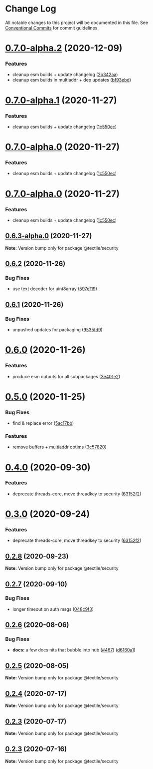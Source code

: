 # Change Log

All notable changes to this project will be documented in this file.
See [Conventional Commits](https://conventionalcommits.org) for commit guidelines.

# [0.7.0-alpha.2](https://github.com/textileio/js-threads/compare/@textile/security@0.6.2...@textile/security@0.7.0-alpha.2) (2020-12-09)


### Features

* cleanup esm builds + update changelog ([2b342aa](https://github.com/textileio/js-threads/commit/2b342aa41d71e955bc81c9eba5ce56ed21a0ee82))
* cleanup esm builds in multiaddr + dep updates ([bf93ebd](https://github.com/textileio/js-threads/commit/bf93ebdbb2489a46d9cabb8754c4424a23d12b5d))





# [0.7.0-alpha.1](https://github.com/textileio/js-threads/compare/@textile/security@0.6.2...@textile/security@0.7.0-alpha.1) (2020-11-27)


### Features

* cleanup esm builds + update changelog ([1c550ec](https://github.com/textileio/js-threads/commit/1c550ec78eab0368d5c758a7068e529c45918729))





# [0.7.0-alpha.0](https://github.com/textileio/js-threads/compare/@textile/security@0.6.2...@textile/security@0.7.0-alpha.0) (2020-11-27)


### Features

* cleanup esm builds + update changelog ([1c550ec](https://github.com/textileio/js-threads/commit/1c550ec78eab0368d5c758a7068e529c45918729))





# [0.7.0-alpha.0](https://github.com/textileio/js-threads/compare/@textile/security@0.6.2...@textile/security@0.7.0-alpha.0) (2020-11-27)


### Features

* cleanup esm builds + update changelog ([1c550ec](https://github.com/textileio/js-threads/commit/1c550ec78eab0368d5c758a7068e529c45918729))





## [0.6.3-alpha.0](https://github.com/textileio/js-threads/compare/@textile/security@0.6.2...@textile/security@0.6.3-alpha.0) (2020-11-27)

**Note:** Version bump only for package @textile/security





## [0.6.2](https://github.com/textileio/js-threads/compare/@textile/security@0.6.1...@textile/security@0.6.2) (2020-11-26)


### Bug Fixes

* use text decoder for uint8array ([597ef19](https://github.com/textileio/js-threads/commit/597ef19fdceb52f6a41138072ecdbfb32d32e000))





## [0.6.1](https://github.com/textileio/js-threads/compare/@textile/security@0.6.0...@textile/security@0.6.1) (2020-11-26)


### Bug Fixes

* unpushed updates for packaging ([9535fd9](https://github.com/textileio/js-threads/commit/9535fd9d359cd15275f318663d0cc9d47d856206))





# [0.6.0](https://github.com/textileio/js-threads/compare/@textile/security@0.5.0...@textile/security@0.6.0) (2020-11-26)


### Features

* produce esm outputs for all subpackages ([3e401e2](https://github.com/textileio/js-threads/commit/3e401e2af0aa5bdd0b9f57dd23385843c2b6a5b4))





# [0.5.0](https://github.com/textileio/js-threads/compare/@textile/security@0.4.0...@textile/security@0.5.0) (2020-11-25)


### Bug Fixes

* find & replace error ([5ac17bb](https://github.com/textileio/js-threads/commit/5ac17bbe053f55c48a6fd9457353f50900410247))


### Features

* remove buffers + multiaddr optims ([3c57820](https://github.com/textileio/js-threads/commit/3c578203b8614aad0e892832b8efcc90d6e13fac))





# [0.4.0](https://github.com/textileio/js-threads/compare/@textile/security@0.2.7...@textile/security@0.4.0) (2020-09-30)


### Features

* deprecate threads-core, move threadkey to security ([63152f2](https://github.com/textileio/js-threads/commit/63152f2514ae01a6ca539948104c8c32dd0c1503))





# [0.3.0](https://github.com/textileio/js-threads/compare/@textile/security@0.2.7...@textile/security@0.3.0) (2020-09-24)


### Features

* deprecate threads-core, move threadkey to security ([63152f2](https://github.com/textileio/js-threads/commit/63152f2514ae01a6ca539948104c8c32dd0c1503))





## [0.2.8](https://github.com/textileio/js-threads/compare/@textile/security@0.2.7...@textile/security@0.2.8) (2020-09-23)

**Note:** Version bump only for package @textile/security





## [0.2.7](https://github.com/textileio/js-threads/compare/@textile/security@0.2.6...@textile/security@0.2.7) (2020-09-10)


### Bug Fixes

* longer timeout on auth msgs ([048c9f3](https://github.com/textileio/js-threads/commit/048c9f38d02f718c12cfa3d1bd297fa32e5e1906))





## [0.2.6](https://github.com/textileio/js-threads/compare/@textile/security@0.2.5...@textile/security@0.2.6) (2020-08-06)


### Bug Fixes

* **docs:** a few docs nits that bubble into hub ([#467](https://github.com/textileio/js-threads/issues/467)) ([d6160a1](https://github.com/textileio/js-threads/commit/d6160a116f018ba70a811239be8947a0a14bf2c2))





## [0.2.5](https://github.com/textileio/js-threads/compare/@textile/security@0.2.4...@textile/security@0.2.5) (2020-08-05)

**Note:** Version bump only for package @textile/security





## [0.2.4](https://github.com/textileio/js-threads/compare/@textile/security@0.2.3...@textile/security@0.2.4) (2020-07-17)

**Note:** Version bump only for package @textile/security





## [0.2.3](https://github.com/textileio/js-threads/compare/@textile/security@0.2.2...@textile/security@0.2.3) (2020-07-17)

**Note:** Version bump only for package @textile/security





## [0.2.3](https://github.com/textileio/js-threads/compare/@textile/security@0.2.2...@textile/security@0.2.3) (2020-07-16)

**Note:** Version bump only for package @textile/security
